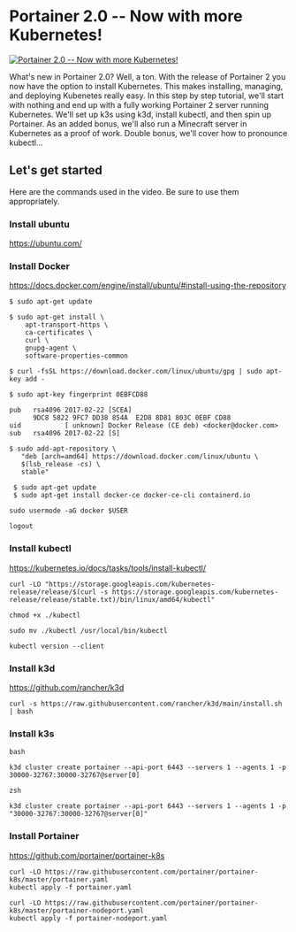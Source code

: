 # Portainer 2.0 -- Now with more Kubernetes!

[![Portainer 2.0 -- Now with more Kubernetes!](http://img.youtube.com/vi/jzhd6tcjvw0/0.jpg)](http://www.youtube.com/watch?v=jzhd6tcjvw0 "Portainer 2.0 -- Now with more Kubernetes!")


What's new in Portainer 2.0?  Well, a ton.  With the release of Portainer 2 you now have the option to install Kubernetes.  This makes installing, managing, and deploying Kubenetes really easy.  In this step by step tutorial, we'll start with nothing and end up with a fully working Portainer 2 server running Kubernetes.  We'll set up k3s using k3d, install kubectl, and then spin up Portainer.  As an added bonus, we'll also run a Minecraft server in Kubernetes as a proof of work.  Double bonus, we'll cover how to pronounce kubectl...



## Let's get started

Here are the commands used in the video.  Be sure to use them appropriately.


### Install ubuntu

https://ubuntu.com/


### Install Docker 

https://docs.docker.com/engine/install/ubuntu/#install-using-the-repository

```
$ sudo apt-get update

$ sudo apt-get install \
    apt-transport-https \
    ca-certificates \
    curl \
    gnupg-agent \
    software-properties-common
```


```
$ curl -fsSL https://download.docker.com/linux/ubuntu/gpg | sudo apt-key add -
```

```
$ sudo apt-key fingerprint 0EBFCD88

pub   rsa4096 2017-02-22 [SCEA]
      9DC8 5822 9FC7 DD38 854A  E2D8 8D81 803C 0EBF CD88
uid           [ unknown] Docker Release (CE deb) <docker@docker.com>
sub   rsa4096 2017-02-22 [S]
```

```
$ sudo add-apt-repository \
   "deb [arch=amd64] https://download.docker.com/linux/ubuntu \
   $(lsb_release -cs) \
   stable"
```

```
 $ sudo apt-get update
 $ sudo apt-get install docker-ce docker-ce-cli containerd.io
```

```
sudo usermode -aG docker $USER
```

```
logout
```


### Install kubectl

https://kubernetes.io/docs/tasks/tools/install-kubectl/

```
curl -LO "https://storage.googleapis.com/kubernetes-release/release/$(curl -s https://storage.googleapis.com/kubernetes-release/release/stable.txt)/bin/linux/amd64/kubectl"
```

```
chmod +x ./kubectl
```

```
sudo mv ./kubectl /usr/local/bin/kubectl
```

```
kubectl version --client
```

### Install k3d

https://github.com/rancher/k3d

```
curl -s https://raw.githubusercontent.com/rancher/k3d/main/install.sh | bash
```


### Install k3s

`bash` 
```
k3d cluster create portainer --api-port 6443 --servers 1 --agents 1 -p 30000-32767:30000-32767@server[0]
```

`zsh`
```
k3d cluster create portainer --api-port 6443 --servers 1 --agents 1 -p "30000-32767:30000-32767@server[0]"
```


### Install Portainer

https://github.com/portainer/portainer-k8s

```
curl -LO https://raw.githubusercontent.com/portainer/portainer-k8s/master/portainer.yaml
kubectl apply -f portainer.yaml
```

```
curl -LO https://raw.githubusercontent.com/portainer/portainer-k8s/master/portainer-nodeport.yaml
kubectl apply -f portainer-nodeport.yaml
```